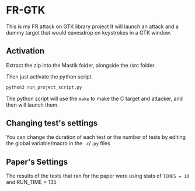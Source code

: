 # FR-GTK

This is my FR attack on GTK library project
It will launch an attack and a dummy target that would eavesdrop on keystrokes in a GTK window.

## Activation

Extract the zip into the Mastik folder, alongside the /src folder.

Then just activate the python script.

```bash
python3 run_project_script.py
```
The python script will use the `make` to make the C target and attacker, and then will launch them.

## Changing test's settings
You can change the duration of each test or the number of tests by editing the global variable/macro in the `.c`/`.py` files

## Paper's Settings
The results of the tests that ran for the paper were using stats of `TIMES = 10` and RUN_TIME = 135